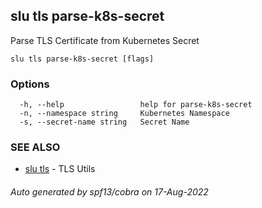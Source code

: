 ## slu tls parse-k8s-secret

Parse TLS Certificate from Kubernetes Secret

```
slu tls parse-k8s-secret [flags]
```

### Options

```
  -h, --help                 help for parse-k8s-secret
  -n, --namespace string     Kubernetes Namespace
  -s, --secret-name string   Secret Name
```

### SEE ALSO

* [slu tls](slu_tls.md)	 - TLS Utils

###### Auto generated by spf13/cobra on 17-Aug-2022
